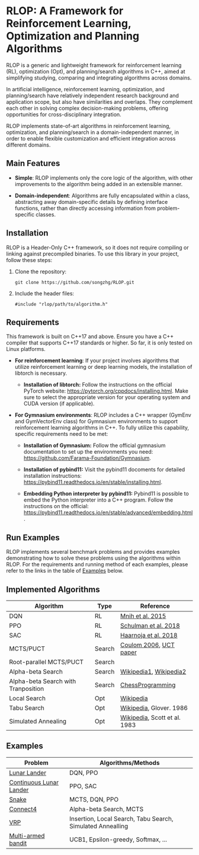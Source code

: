 # RLOP: A Framework for Reinforcement Learning, Optimization and Planning Algorithms

RLOP is a generic and lightweight framework for reinforcement learning (RL), optimization (Opt), and planning/search algorithms in C++, aimed at simplifying studying, comparing and integrating algorithms across domains. 

In artificial intelligence, reinforcement learning, optimization, and planning/search have relatively independent research background and application scope, but also have similarities and overlaps. They complement each other in solving complex decision-making problems, offering opportunities for cross-disciplinary integration.

RLOP implements state-of-art algorithms in reinforcement learning, optimization, and planning/search in a domain-independent manner, in order to enable flexible customization and efficient integration across different domains.

## Main Features
- **Simple**: RLOP implements only the core logic of the algorithm, with other improvements to the algorithm being added in an extensible manner.
  
- **Domain-independent**: Algorithms are fully encapsulated within a class, abstracting away domain-specific details by defining interface functions, rather than directly accessing information from problem-specific classes.

## Installation

RLOP is a Header-Only C++ framework, so it does not require compiling or linking against precompiled binaries. To use this library in your project, follow these steps:

1. Clone the repository:

    ```
    git clone https://github.com/songzhg/RLOP.git
    ```

2. Include the header files:
    ```
    #include "rlop/path/to/algorithm.h"
    ```

## Requirements

This framework is built on C++17 and above. Ensure you have a C++ compiler that supports C++17 standards or higher. So far, it is only tested on Linux platforms.

- **For reinforcement learning**: If your project involves algorithms that utilize reinforcement learning or deep learning models, the installation of libtorch is necessary.
  
  - **Installation of libtorch:**
    Follow the instructions on the official PyTorch website: https://pytorch.org/cppdocs/installing.html. Make sure to select the appropriate version for your operating system and CUDA version (if applicable).

- **For Gymnasium environments**: RLOP includes a C++ wrapper (GymEnv and GymVectorEnv class) for Gymnasium environments to support reinforcement learning algorithms in C++. To fully utilize this capability, specific requirements need to be met:
 
  - **Installation of Gymnasium:**
    Follow the official gymnasium documentation to set up the environments you need: https://github.com/Farama-Foundation/Gymnasium.

  - **Installation of pybind11:**
    Visit the pybind11 docoments for detailed installation instructions: https://pybind11.readthedocs.io/en/stable/installing.html. 
    
  - **Embedding Python interpreter by pybind11:** 
    Pybind11 is possible to embed the Python interpreter into a C++ program. Follow the instructions on the official: https://pybind11.readthedocs.io/en/stable/advanced/embedding.html.
  
## Run Examples

RLOP implements several benchmark problems and provides examples demonstrating how to solve these problems using the algorithms within RLOP. For the requirements and running method of each examples, please refer to the links in the table of [Examples](#examples) below. 
  
  
## Implemented Algorithms

| **Algorithm**                         | **Type** |  **Reference** |
| ---------------------------           | ---------|  -------------|
| DQN                                   |   RL     |  [Mnih et al. 2015](https://www.nature.com/articles/nature14236) |
| PPO                                   |   RL     |  [Schulman et al. 2018](https://arxiv.org/abs/1707.06347)        |
| SAC                                   |   RL     |  [Haarnoja et al. 2018](https://arxiv.org/abs/1801.01290)        |
| MCTS/PUCT                             |   Search |  [Coulom 2006](https://hal.inria.fr/inria-00116992/document), [UCT paper](http://ggp.stanford.edu/readings/uct.pdf) |
| Root-parallel MCTS/PUCT               |   Search |
| Alpha-beta Search                     |   Search |  [Wikipedia1](https://en.wikipedia.org/wiki/Alpha%E2%80%93beta_pruning), [Wikipedia2]([Wikipedia](https://en.wikipedia.org/wiki/Alpha%E2%80%93beta_pruning)) |
| Alpha-beta Search with Tranposition   |  Search  |  [ChessProgramming](https://www.chessprogramming.org/Transposition_Table)  |
| Local Search                          |  Opt     |  [Wikipedia](https://en.wikipedia.org/wiki/Local_search_(optimization))  |
| Tabu Search                           |  Opt     |  [Wikipedia](https://en.wikipedia.org/wiki/Tabu_search#:~:text=Tabu%20search%20(TS)%20is%20a,1986%20and%20formalized%20in%201989.), Glover. 1986  |
| Simulated Annealing                   |  Opt     |  [Wikipedia](https://en.wikipedia.org/wiki/Simulated_annealing), Scott et al. 1983 |

## Examples

| **Problem**                                                               | **Algorithms/Methods** |
| ---------------------------                                               | ----------------------|
| [Lunar Lander](examples/lunar_lander/README.md)                           |   DQN, PPO  |
| [Continuous Lunar Lander](examples/continuous_lunar_lander/README.md)     |   PPO, SAC  |
| [Snake](examples/snake/README.md)                                         |   MCTS, DQN, PPO  |
| [Connect4](examples/connect4/README.md)                                   |   Alpha-beta Search, MCTS |
| [VRP](examples/vrp/README.md)                                             |   Insertion, Local Search, Tabu Search, Simulated Annealling |
| [Multi-armed bandit](examples/multi_armed_bandit/README.md)               |   UCB1, Epsilon-greedy, Softmax, ... |
